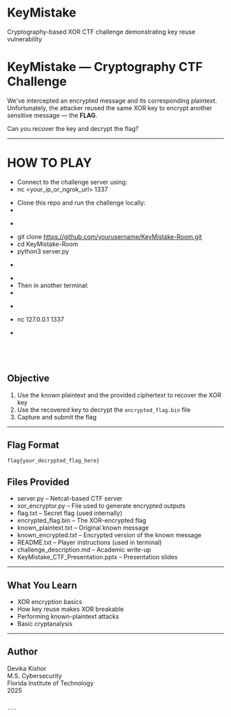 # KeyMistake
Cryptography-based XOR CTF challenge demonstrating key reuse vulnerability


# KeyMistake — Cryptography CTF Challenge

We've intercepted an encrypted message and its corresponding plaintext. Unfortunately, the attacker reused the same XOR key to encrypt another sensitive message — the **FLAG**.

Can you recover the key and decrypt the flag?

---
# HOW TO PLAY
- Connect to the challenge server using:
- nc <your_ip_or_ngrok_url> 1337
+ Clone this repo and run the challenge locally:
+ 
+ ```bash
+ git clone https://github.com/yourusername/KeyMistake-Room.git
+ cd KeyMistake-Room
+ python3 server.py
+ ```
+
+ Then in another terminal:
+
+ ```bash
+ nc 127.0.0.1 1337
+ ```






##  Objective

1. Use the known plaintext and the provided ciphertext to recover the XOR key
2. Use the recovered key to decrypt the `encrypted_flag.bin` file
3. Capture and submit the flag

---

##  Flag Format

```
flag{your_decrypted_flag_here}
```

## Files Provided

- server.py – Netcat-based CTF server
- xor_encryptor.py – File used to generate encrypted outputs
- flag.txt – Secret flag (used internally)
- encrypted_flag.bin – The XOR-encrypted flag
- known_plaintext.txt – Original known message
- known_encrypted.txt – Encrypted version of the known message
- README.txt – Player instructions (used in terminal)
- challenge_description.md – Academic write-up
- KeyMistake_CTF_Presentation.pptx – Presentation slides

---

##  What You Learn

- XOR encryption basics
- How key reuse makes XOR breakable
- Performing known-plaintext attacks
- Basic cryptanalysis

---

## Author

Devika Kishor  
M.S. Cybersecurity  
Florida Institute of Technology  
2025

```

---

